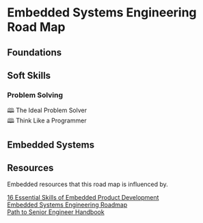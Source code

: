 # Embedded Systems Engineering Road Map

## Foundations

## Soft Skills

### Problem Solving

&#128366; The Ideal Problem Solver  
&#128366; Think Like a Programmer  

## Embedded Systems

## Resources

Embedded resources that this road map is influenced by.

[16 Essential Skills of Embedded Product Development](https://swedishembedded.com/product/skills)  
[Embedded Systems Engineering Roadmap](https://github.com/m3y54m/Embedded-Engineering-Roadmap)  
[Path to Senior Engineer Handbook](https://github.com/jordan-cutler/path-to-senior-engineer-handbook)  
